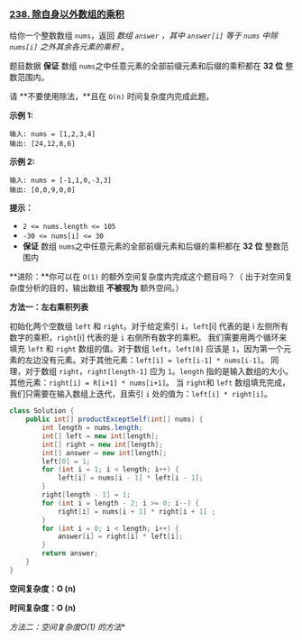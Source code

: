 ### [238. 除自身以外数组的乘积](https://leetcode.cn/problems/product-of-array-except-self/)

给你一个整数数组 `nums`，返回 *数组 `answer` ，其中 `answer[i]` 等于 `nums` 中除 `nums[i]` 之外其余各元素的乘积* 。

题目数据 **保证** 数组 `nums`之中任意元素的全部前缀元素和后缀的乘积都在 **32 位** 整数范围内。

请 **不要使用除法，**且在 `O(n)` 时间复杂度内完成此题。

 

**示例 1:**

```
输入: nums = [1,2,3,4]
输出: [24,12,8,6]
```

**示例 2:**

```
输入: nums = [-1,1,0,-3,3]
输出: [0,0,9,0,0]
```

 

**提示：**

- `2 <= nums.length <= 105`
- `-30 <= nums[i] <= 30`
- **保证** 数组 `nums`之中任意元素的全部前缀元素和后缀的乘积都在 **32 位** 整数范围内

 

**进阶：**你可以在 `O(1)` 的额外空间复杂度内完成这个题目吗？（ 出于对空间复杂度分析的目的，输出数组 **不被视为** 额外空间。）

**方法一：左右乘积列表**

初始化两个空数组 `left` 和 `right`。对于给定索引 `i`，`left`[i] 代表的是 i 左侧所有数字的乘积，`right`[i] 代表的是 `i` 右侧所有数字的乘积。
我们需要用两个循环来填充 `left` 和 `right` 数组的值。对于数组 `left`，`left[0]` 应该是 `1`，因为第一个元素的左边没有元素。对于其他元素：`left[i] = left[i-1] * nums[i-1]`。
同理，对于数组 `right`，`right[length-1]` 应为 `1`。`length` 指的是输入数组的大小。其他元素：`right[i] = R[i+1] * nums[i+1]`。
当 `right`和 `left` 数组填充完成，我们只需要在输入数组上迭代，且索引 `i` 处的值为：`left[i] * right[i]`。

~~~java
class Solution {
    public int[] productExceptSelf(int[] nums) {
        int length = nums.length;
        int[] left = new int[length];
        int[] right = new int[length];
        int[] answer = new int[length];
        left[0] = 1;
        for (int i = 1; i < length; i++) {
            left[i] = nums[i - 1] * left[i - 1];
        }
        right[length - 1] = 1;
        for (int i = length - 2; i >= 0; i--) {
            right[i] = nums[i + 1] * right[i + 1] ;
        }
        for (int i = 0; i < length; i++) {
            answer[i] = right[i] * left[i];
        }
        return answer;
    }
}
~~~

**空间复杂度：O (n)**

**时间复杂度：O (n)**

**方法二：空间复杂度O*(1) 的方法**

